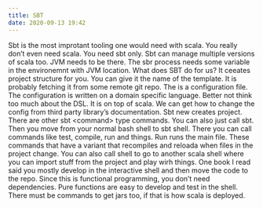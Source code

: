 ```yaml
---
title: SBT
date: 2020-09-13 19:42
---
```

Sbt is the most improtant tooling one would need with scala. You really don’t even need scala. You need sbt only. Sbt can manage multiple versions of scala too. JVM needs to be there. The sbr process needs some variable in the environemnt with JVM location. What does SBT do for us? It ceeates project structure for you. You can give it the name of the template. It is probably fetching it from some remote git repo. The is a configuration file. The configuration is written on a domain specific language. Better not think too much about the DSL. It is on top of scala. We can get how to change the config from third party library’s documentation. Sbt new creates project. There are other sbt &lt;command&gt; type commands. You can also just call sbt. Then you move from your normal bash shell to sbt shell. There you can call commands like test, compile, run and things. Run runs the main file. These commands that have a variant that recompiles and reloada when files in the project change. You can also call shell to go to another scala shell where you can import stuff from the project and play wirh things. One book I read said you mostly develop in the interactive shell and then move the code to the repo. Since this is functional programming, you don’t need dependencies. Pure functions are easy to develop and test in the shell. There must be commands to get jars too, if that is how scala is deployed.